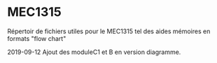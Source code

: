 # MEC1315
Répertoir de fichiers utiles pour le MEC1315 tel des aides mémoires en formats "flow chart"

2019-09-12
Ajout des moduleC1 et B en version diagramme.
